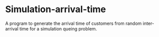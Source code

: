 # Simulation-arrival-time
A program to generate the arrival time of customers from random inter-arrival time for a simulation queing problem.
